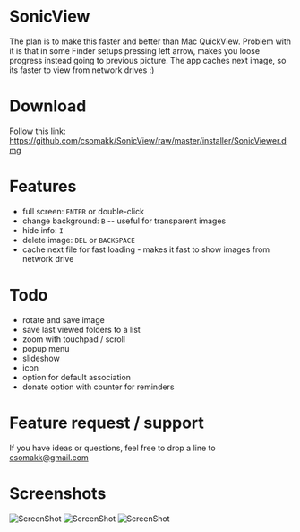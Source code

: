 # SonicView

The plan is to make this faster and better than Mac QuickView. 
Problem with it is that in some Finder setups pressing left arrow, makes you loose progress instead going to previous picture.
The app caches next image, so its faster to view from network drives :) 

# Download

Follow this link: https://github.com/csomakk/SonicView/raw/master/installer/SonicViewer.dmg

# Features
* full screen: `ENTER` or double-click
* change background: `B` -- useful for transparent images
* hide info: `I`
* delete image: `DEL` or `BACKSPACE`
* cache next file for fast loading - makes it fast to show images from network drive

# Todo
* rotate and save image
* save last viewed folders to a list
* zoom with touchpad / scroll
* popup menu
* slideshow
* icon
* option for default association
* donate option with counter for reminders  

# Feature request / support
If you have ideas or questions, feel free to drop a line to csomakk@gmail.com   

# Screenshots
![ScreenShot](https://raw.github.com/csomakk/SonicView/master/screenshots/boxing.png)
![ScreenShot](https://raw.github.com/csomakk/SonicView/master/screenshots/transparent1.png)
![ScreenShot](https://raw.github.com/csomakk/SonicView/master/screenshots/transparent2.png)
